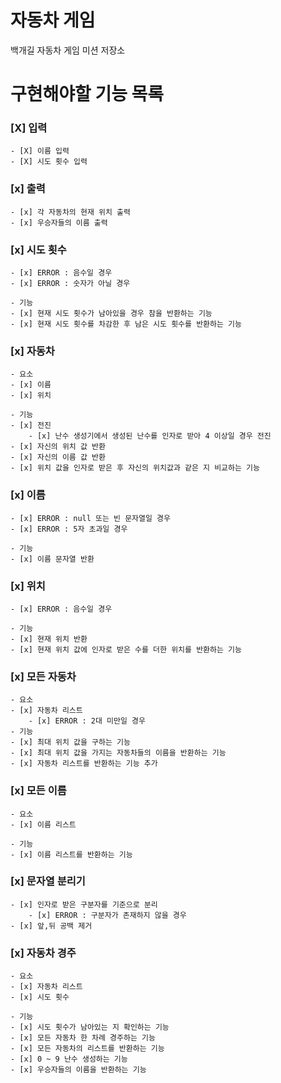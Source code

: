 # 자동차 게임

백개길 자동차 게임 미션 저장소

# 구현해야할 기능 목록
### [X] 입력
    - [X] 이름 입력
    - [X] 시도 횟수 입력

### [x] 출력
    - [x] 각 자동차의 현재 위치 출력
    - [x] 우승자들의 이름 출력

### [x] 시도 횟수
    - [x] ERROR : 음수일 경우 
    - [x] ERROR : 숫자가 아닐 경우
    
    - 기능
    - [x] 현재 시도 횟수가 남아있을 경우 참을 반환하는 기능 
    - [x] 현재 시도 횟수를 차감한 후 남은 시도 횟수를 반환하는 기능

### [x] 자동차
    - 요소
    - [x] 이름
    - [x] 위치
  
    - 기능
    - [x] 전진
        - [x] 난수 생성기에서 생성된 난수를 인자로 받아 4 이상일 경우 전진
    - [x] 자신의 위치 값 반환
    - [x] 자신의 이름 값 반환
    - [x] 위치 값을 인자로 받은 후 자신의 위치값과 같은 지 비교하는 기능

### [x] 이름
    - [x] ERROR : null 또는 빈 문자열일 경우 
    - [x] ERROR : 5자 초과일 경우
    
    - 기능
    - [x] 이름 문자열 반환

### [x] 위치
    - [x] ERROR : 음수일 경우
    
    - 기능
    - [x] 현재 위치 반환
    - [x] 현재 위치 값에 인자로 받은 수를 더한 위치를 반환하는 기능
    
### [x] 모든 자동차 
    - 요소
    - [x] 자동차 리스트
        - [x] ERROR : 2대 미만일 경우   
    - 기능
    - [x] 최대 위치 값을 구하는 기능 
    - [x] 최대 위치 값을 가지는 자동차들의 이름을 반환하는 기능
    - [x] 자동차 리스트를 반환하는 기능 추가

### [x] 모든 이름
    - 요소
    - [x] 이름 리스트
    
    - 기능
    - [x] 이름 리스트를 반환하는 기능

### [x] 문자열 분리기
    - [x] 인자로 받은 구분자를 기준으로 분리
        - [x] ERROR : 구분자가 존재하지 않을 경우
    - [x] 앞,뒤 공백 제거

### [x] 자동차 경주
    - 요소
    - [x] 자동차 리스트
    - [x] 시도 횟수
    
    - 기능
    - [x] 시도 횟수가 남아있는 지 확인하는 기능
    - [x] 모든 자동차 한 차례 경주하는 기능
    - [x] 모든 자동차의 리스트를 반환하는 기능
    - [x] 0 ~ 9 난수 생성하는 기능
    - [x] 우승자들의 이름을 반환하는 기능
